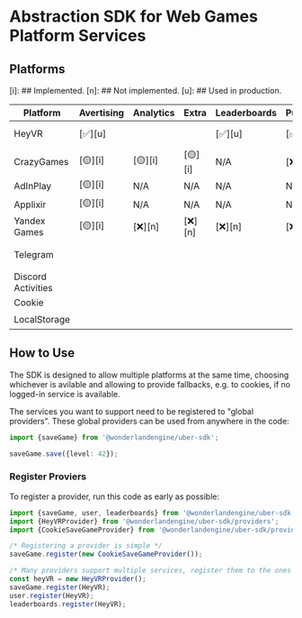 # Abstraction SDK for Web Games Platform Services

## Platforms

[i]: ## Implemented.
[n]: ## Not implemented.
[u]: ## Used in production.

| **Platform**       | **Avertising** | **Analytics** | **Extra** | **Leaderboards** | **Purchases** | **SaveGame** | **User** |
| ------------------ | -------------- | ------------- | --------- | ---------------- | ------------- | ------------ | -------- |
| HeyVR              | [✅][u]        |               |           | [✅][u]          | [✅][u]       | [✅][u]      | [✅][u]  |
| CrazyGames         | [🟡][i]        | [🟡][i]       | [🟡][i]   | N/A              | [❌][n]       | [🟡][i]      | [🟡][i]  |
| AdInPlay           | [🟡][i]        | N/A           | N/A       | N/A              | N/A           | N/A          | N/A      |
| Applixir           | [🟡][i]        | N/A           | N/A       | N/A              | N/A           | N/A          | N/A      |
| Yandex Games       | [🟡][i]        | [❌][n]       | [❌][n]   |  [❌][n]         | [❌][n]       | [❌][n]      | [❌][n]  |
| Telegram           |                |               |           |                  |               |              | [🟡][i]  |
| Discord Activities |                |               |           |                  |               |              |          |
| Cookie             |                |               |           |                  |               | [✅][u]      |          |
| LocalStorage       |                |               |           |                  |               | [🟡][i]      |          |

## How to Use

The SDK is designed to allow multiple platforms at the same time, choosing whichever is avilable
and allowing to provide fallbacks, e.g. to cookies, if no logged-in service is available.

The services you want to support need to be registered to "global providers". These global
providers can be used from anywhere in the code:

```ts
import {saveGame} from '@wonderlandengine/uber-sdk';

saveGame.save({level: 42});
```

### Register Proviers

To register a provider, run this code as early as possible:

```ts
import {saveGame, user, leaderboards} from '@wonderlandengine/uber-sdk';
import {HeyVRProvider} from '@wonderlandengine/uber-sdk/providers';
import {CookieSaveGameProvider} from '@wonderlandengine/uber-sdk/providers';

/* Registering a provider is simple */
saveGame.register(new CookieSaveGameProvider());

/* Many providers support multiple services, register them to the ones you use: */
const heyVR = new HeyVRProvider();
saveGame.register(HeyVR);
user.register(HeyVR);
leaderboards.register(HeyVR);
```
